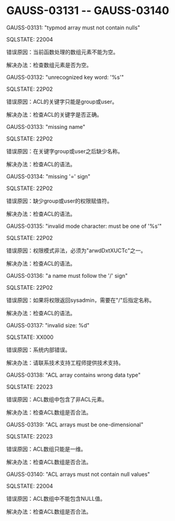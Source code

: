 # GAUSS-03131 -- GAUSS-03140<a name="ZH-CN_TOPIC_0302073350"></a>

GAUSS-03131: "typmod array must not contain nulls"

SQLSTATE: 22004

错误原因：当前函数处理的数组元素不能为空。

解决办法：检查数组元素是否为空。

GAUSS-03132: "unrecognized key word: '%s'"

SQLSTATE: 22P02

错误原因：ACL的关键字只能是group或user。

解决办法：检查ACL的关键字是否正确。

GAUSS-03133: "missing name"

SQLSTATE: 22P02

错误原因：在关键字group或user之后缺少名称。

解决办法：检查ACL的语法。

GAUSS-03134: "missing '=' sign"

SQLSTATE: 22P02

错误原因：缺少group或user的权限赋值符。

解决办法：检查ACL的语法。

GAUSS-03135: "invalid mode character: must be one of '%s'"

SQLSTATE: 22P02

错误原因：权限模式非法，必须为"arwdDxtXUCTc"之一。

解决办法：检查ACL的语法。

GAUSS-03136: "a name must follow the '/' sign"

SQLSTATE: 22P02

错误原因：如果将权限返回sysadmin，需要在"/"后指定名称。

解决办法：检查ACL的语法。

GAUSS-03137: "invalid size: %d"

SQLSTATE: XX000

错误原因：系统内部错误。

解决办法：请联系技术支持工程师提供技术支持。

GAUSS-03138: "ACL array contains wrong data type"

SQLSTATE: 22023

错误原因：ACL数组中包含了非ACL元素。

解决办法：检查ACL数组是否合法。

GAUSS-03139: "ACL arrays must be one-dimensional"

SQLSTATE: 22023

错误原因：ACL数组只能是一维。

解决办法：检查ACL数组是否合法。

GAUSS-03140: "ACL arrays must not contain null values"

SQLSTATE: 22004

错误原因：ACL数组中不能包含NULL值。

解决办法：检查ACL数组是否合法。

